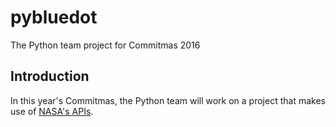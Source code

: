 # pybluedot
The Python team project for Commitmas 2016

## Introduction

In this year's Commitmas, the Python team will work on a project that makes use of [NASA's APIs](https://api.nasa.gov).
